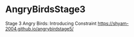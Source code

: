 # AngryBirdsStage3
Stage 3 Angry Birds: Introducing Constraint
https://shyam-2004.github.io/angrybirdstage5/
